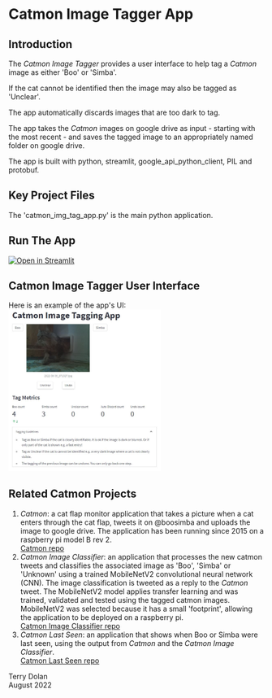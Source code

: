 # Catmon Image Tagger App

## Introduction
The *Catmon Image Tagger* provides a user interface to help tag a *Catmon* 
image as either 'Boo' or 'Simba'.

If the cat cannot be identified then the image may also be tagged as 'Unclear'.

The app automatically discards images that are too dark to tag.

The app takes the *Catmon* images on google drive as input - starting with 
the most recent - and saves the tagged image to an appropriately named folder
on google drive.

The app is built with python, streamlit, google_api_python_client, PIL and
protobuf.

## Key Project Files
The 'catmon\_img\_tag\_app.py' is the main python application.

## Run The App
[![Open in Streamlit](https://static.streamlit.io/badges/streamlit_badge_black_white.svg)](https://share.streamlit.io/terrydolan/catmon-img-tag/main/catmon_img_tag_app.py)

## Catmon Image Tagger User Interface
Here is an example of the app's UI:  
<img src="https://raw.githubusercontent.com/terrydolan/catmon-img-tag/main/images/catmon_img_tag_example_2022-08-10_184100.jpg" width="300">

## Related Catmon Projects
1. *Catmon*: a cat flap monitor application that takes a picture when a cat
enters through the cat flap, tweets it on @boosimba and uploads the image
to google drive.
The application has been running since 2015 on a raspberry pi model B rev 2.  
[Catmon repo](https://github.com/terrydolan/catmon)  
2. *Catmon Image Classifier*: an application that processes the new catmon
tweets and classifies the associated image as 'Boo', 'Simba' or 'Unknown'
using a trained MobileNetV2 convolutional neural network (CNN).
The image classification is tweeted as a reply to the *Catmon* tweet.
The MobileNetV2 model applies transfer learning and was trained, validated and
tested  using the tagged catmon images.
MobileNetV2 was selected because it has a small 'footprint', allowing the
application to be deployed on a raspberry pi.  
[Catmon Image Classifier repo](https://github.com/terrydolan/catmon-img-classifier)  
3. *Catmon Last Seen*: an application that shows when Boo or Simba were 
last seen, using the output from *Catmon* and the *Catmon Image Classifier*.  
[Catmon Last Seen repo](https://github.com/terrydolan/catmon-lastseen)  

Terry Dolan  
August 2022